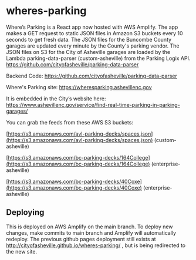 # wheres-parking

Where’s Parking is a React app now hosted with AWS Amplify. The app makes a GET request to static JSON files in Amazon S3 buckets every 10 seconds to get fresh data. The JSON files for the Buncombe County garages are updated every minute by the County's parking vendor. The JSON files on S3 for the City of Asheville garages are loaded by the Lambda parking-data-parser (custom-asheville) from the Parking Logix API. https://github.com/cityofasheville/parking-data-parser

Backend Code: https://github.com/cityofasheville/parking-data-parser 

Where's Parking site: https://wheresparking.ashevillenc.gov

It is embedded in the City’s website here: https://www.ashevillenc.gov/service/find-real-time-parking-in-parking-garages/

You can grab the feeds from these AWS S3 buckets:

[https://s3.amazonaws.com/avl-parking-decks/spaces.json](https://s3.amazonaws.com/avl-parking-decks/spaces.json)  (custom-asheville) 

[https://s3.amazonaws.com/bc-parking-decks/164College](https://s3.amazonaws.com/bc-parking-decks/164College)  (enterprise-asheville) 

[https://s3.amazonaws.com/bc-parking-decks/40Coxe](https://s3.amazonaws.com/bc-parking-decks/40Coxe)   (enterprise-asheville)


## Deploying
This is deployed on AWS Amplify on the main branch.  To deploy new changes, make commits to main branch and Amplify will automatically redeploy.  The previous github pages deployment still exists at http://cityofasheville.github.io/wheres-parking/ , but is being redirected to the new site.
